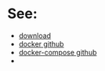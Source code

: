 # See:

- [download ](https://github.com/docker/compose/releases/download/v2.9.0/docker-compose-linux-x86_64)
- [docker github](https://github.com/docker)
- [docker-compose github](https://github.com/docker/compose)
- []()
